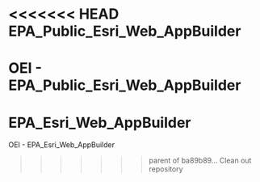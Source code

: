 <<<<<<< HEAD
EPA_Public_Esri_Web_AppBuilder
==============================

OEI - EPA_Public_Esri_Web_AppBuilder
=======
EPA_Esri_Web_AppBuilder
=======================

OEI - EPA_Esri_Web_AppBuilder
>>>>>>> parent of ba89b89... Clean out repository
